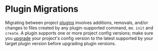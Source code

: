 # Plugin Migrations

Migrating between project [plugins][plugins-doc] involves additions, removals, and/or changes
to files created by any plugin-supported command, ex. `init` and `create`. A plugin supports
one or more project config versions; make sure you [upgrade][project-migration] your project's
config version to the latest supported by your target plugin version before upgrading plugin versions.

[plugins-doc]:/reference/cli-plugins.md
[project-migration]:/migration/projects.md
